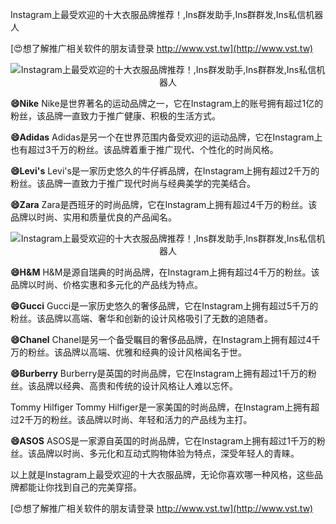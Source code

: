 Instagram上最受欢迎的十大衣服品牌推荐！,Ins群发助手,Ins群群发,Ins私信机器人

[😍想了解推广相关软件的朋友请登录 http://www.vst.tw](http://www.vst.tw)

 <center><img src="https://vst.tw/MP4/tuiguang/png/0.png" alt="Instagram上最受欢迎的十大衣服品牌推荐！,Ins群发助手,Ins群群发,Ins私信机器人"></center>

**😄Nike**
Nike是世界著名的运动品牌之一，它在Instagram上的账号拥有超过1亿的粉丝，该品牌一直致力于推广健康、积极的生活方式。

**😄Adidas**
Adidas是另一个在世界范围内备受欢迎的运动品牌，它在Instagram上也有超过3千万的粉丝。该品牌着重于推广现代、个性化的时尚风格。

**😄Levi's**
Levi's是一家历史悠久的牛仔裤品牌，在Instagram上拥有超过2千万的粉丝。该品牌一直致力于推广现代时尚与经典美学的完美结合。

**😄Zara**
Zara是西班牙的时尚品牌，它在Instagram上拥有超过4千万的粉丝。该品牌以时尚、实用和质量优良的产品闻名。

 <center><img src="https://vst.tw/MP4/tuiguang/png/1.png" alt="Instagram上最受欢迎的十大衣服品牌推荐！,Ins群发助手,Ins群群发,Ins私信机器人"></center>

**😄H&M**
H&M是源自瑞典的时尚品牌，在Instagram上拥有超过4千万的粉丝。该品牌以时尚、价格实惠和多元化的产品线为特点。

**😄Gucci**
Gucci是一家历史悠久的奢侈品牌，它在Instagram上拥有超过5千万的粉丝。该品牌以高端、奢华和创新的设计风格吸引了无数的追随者。

**😄Chanel**
Chanel是另一个备受瞩目的奢侈品品牌，在Instagram上拥有超过4千万的粉丝。该品牌以高端、优雅和经典的设计风格闻名于世。

**😄Burberry**
Burberry是英国的时尚品牌，它在Instagram上拥有超过1千万的粉丝。该品牌以经典、高贵和传统的设计风格让人难以忘怀。

Tommy Hilfiger
Tommy Hilfiger是一家美国的时尚品牌，在Instagram上拥有超过2千万的粉丝。该品牌以时尚、年轻和活力的产品线为主打。

**😄ASOS**
ASOS是一家源自英国的时尚品牌，它在Instagram上拥有超过1千万的粉丝。该品牌以时尚、多元化和互动式购物体验为特点，深受年轻人的青睐。

以上就是Instagram上最受欢迎的十大衣服品牌，无论你喜欢哪一种风格，这些品牌都能让你找到自己的完美穿搭。

[😍想了解推广相关软件的朋友请登录 http://www.vst.tw](http://www.vst.tw)



